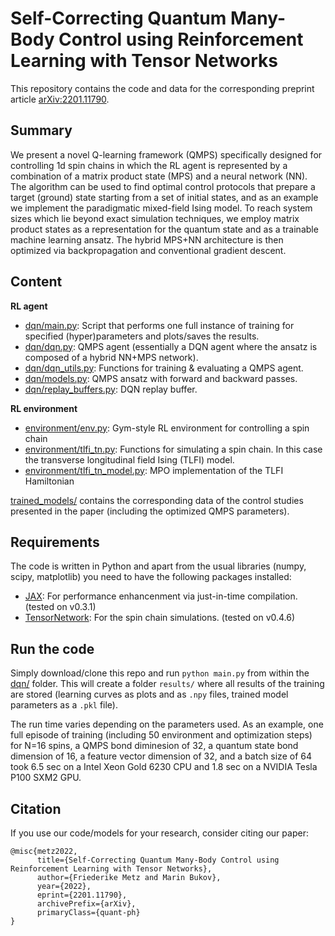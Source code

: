# Self-Correcting Quantum Many-Body Control using Reinforcement Learning with Tensor Networks

This repository contains the code and data for the corresponding preprint article [arXiv:2201.11790](https://arxiv.org/abs/2201.11790).

## Summary

We present a novel Q-learning framework (QMPS) specifically designed for controlling 1d spin chains in which the RL agent is represented by a combination of a matrix product state (MPS) and a neural network (NN). The algorithm can be used to find optimal control protocols that prepare a target (ground) state starting from a set of initial states, and as an example we implement the paradigmatic mixed-field Ising model. To reach system sizes which lie beyond exact simulation techniques, we employ matrix product states as a representation for the quantum state and as a trainable machine learning ansatz. The hybrid MPS+NN architecture is then optimized via backpropagation and conventional gradient descent.

## Content

__RL agent__
* [dqn/main.py](dqn/main.py): Script that performs one full instance of training for specified (hyper)parameters and plots/saves the results.
* [dqn/dqn.py](dqn/dqn.py): QMPS agent (essentially a DQN agent where the ansatz is composed of a hybrid NN+MPS network).
* [dqn/dqn_utils.py](dqn/dqn_utils.py): Functions for training & evaluating a QMPS agent.
* [dqn/models.py](dqn/models.py): QMPS ansatz with forward and backward passes.
* [dqn/replay_buffers.py](dqn/replay_buffers.py): DQN replay buffer.

__RL environment__
* [environment/env.py](environment/env.py): Gym-style RL environment for controlling a spin chain
* [environment/tlfi_tn.py](environment/tlfi_tn.py): Functions for simulating a spin chain. In this case the transverse longitudinal field Ising (TLFI) model.
* [environment/tlfi_tn_model.py](environment/tlfi_tn_model.py): MPO implementation of the TLFI Hamiltonian

[trained_models/](trained_models/) contains the corresponding data of the control studies presented in the paper (including the optimized QMPS parameters).

## Requirements
The code is written in Python and apart from the usual libraries (numpy, scipy, matplotlib) you need to have the following packages installed:

* [JAX](https://github.com/google/jax): For performance enhancenment via just-in-time compilation. (tested on v0.3.1)
* [TensorNetwork](https://github.com/google/TensorNetwork): For the spin chain simulations. (tested on v0.4.6)

## Run the code
Simply download/clone this repo and run `python main.py` from within the [dqn/](dqn/) folder. This will create a folder `results/` where all results of the training are stored (learning curves as plots and as `.npy` files, trained model parameters as a `.pkl` file).

The run time varies depending on the parameters used. As an example, one full episode of training (including 50 environment and optimization steps) for N=16 spins, a QMPS bond diminesion of 32, a quantum state bond dimension of 16, a feature vector dimension of 32, and a batch size of 64 took 6.5 sec on a Intel Xeon Gold 6230 CPU and 1.8 sec on a NVIDIA Tesla P100 SXM2 GPU.

## Citation

If you use our code/models for your research, consider citing our paper:
```
@misc{metz2022,
      title={Self-Correcting Quantum Many-Body Control using Reinforcement Learning with Tensor Networks}, 
      author={Friederike Metz and Marin Bukov},
      year={2022},
      eprint={2201.11790},
      archivePrefix={arXiv},
      primaryClass={quant-ph}
}
```
